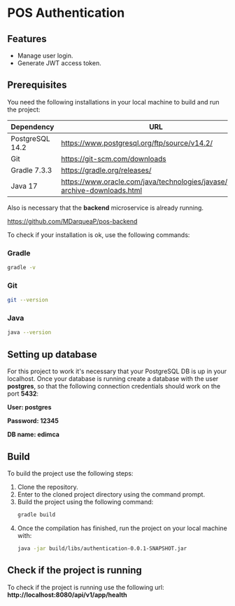 # POS Authentication

## Features

- Manage user login.
- Generate JWT access token.

## Prerequisites

You need the following installations in your local machine to build and run the project:

| Dependency | URL |
| ------ | ------ |
|PostgreSQL 14.2|https://www.postgresql.org/ftp/source/v14.2/|
| Git | https://git-scm.com/downloads |
| Gradle 7.3.3 | https://gradle.org/releases/ |
| Java 17 | https://www.oracle.com/java/technologies/javase/jdk17-archive-downloads.html |

Also is necessary that the **backend** microservice is already running.

https://github.com/MDarqueaP/pos-backend

To check if your installation is ok, use the following commands:
### Gradle
```sh
gradle -v
```
### Git
```sh
git --version
```
### Java
```sh
java --version
```
## Setting up database
For this project to work it's necessary that your PostgreSQL DB is up in your localhost. Once your database is running create a database with the user **postgres**, so that the following connection credentials should work on the port **5432**:

**User: postgres**

**Password: 12345**

**DB name: edimca**

## Build

To build the project use the following steps:

1) Clone the repository.
2) Enter to the cloned project directory using the command prompt.
3) Build the project using the following command:
    ```sh
    gradle build
    ```
4) Once the compilation has finished, run the project on your local machine with:
    ```sh
    java -jar build/libs/authentication-0.0.1-SNAPSHOT.jar
    ```
## Check if the project is running
To check if the project is running use the following url:
**http://localhost:8080/api/v1/app/health**